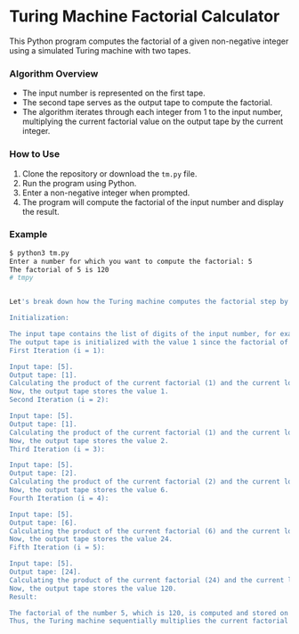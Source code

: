 # Turing Machine Factorial Calculator

This Python program computes the factorial of a given non-negative integer using a simulated Turing machine with two tapes.

### Algorithm Overview

- The input number is represented on the first tape.
- The second tape serves as the output tape to compute the factorial.
- The algorithm iterates through each integer from 1 to the input number, multiplying the current factorial value on the output tape by the current integer.

### How to Use

1. Clone the repository or download the `tm.py` file.
2. Run the program using Python.
3. Enter a non-negative integer when prompted.
4. The program will compute the factorial of the input number and display the result.

### Example

```bash
$ python3 tm.py
Enter a number for which you want to compute the factorial: 5
The factorial of 5 is 120
# tmpy


Let's break down how the Turing machine computes the factorial step by step:

Initialization:

The input tape contains the list of digits of the input number, for example, [5].
The output tape is initialized with the value 1 since the factorial of 0 and 1 is 1: [1].
First Iteration (i = 1):

Input tape: [5].
Output tape: [1].
Calculating the product of the current factorial (1) and the current loop value i (1) gives: 1 * 1 = 1.
Now, the output tape stores the value 1.
Second Iteration (i = 2):

Input tape: [5].
Output tape: [1].
Calculating the product of the current factorial (1) and the current loop value i (2) gives: 1 * 2 = 2.
Now, the output tape stores the value 2.
Third Iteration (i = 3):

Input tape: [5].
Output tape: [2].
Calculating the product of the current factorial (2) and the current loop value i (3) gives: 2 * 3 = 6.
Now, the output tape stores the value 6.
Fourth Iteration (i = 4):

Input tape: [5].
Output tape: [6].
Calculating the product of the current factorial (6) and the current loop value i (4) gives: 6 * 4 = 24.
Now, the output tape stores the value 24.
Fifth Iteration (i = 5):

Input tape: [5].
Output tape: [24].
Calculating the product of the current factorial (24) and the current loop value i (5) gives: 24 * 5 = 120.
Now, the output tape stores the value 120.
Result:

The factorial of the number 5, which is 120, is computed and stored on the output tape.
Thus, the Turing machine sequentially multiplies the current factorial value by the current loop value until it reaches the final value n. Each iteration updates the factorial value on the output tape by applying the next number in the sequence.
